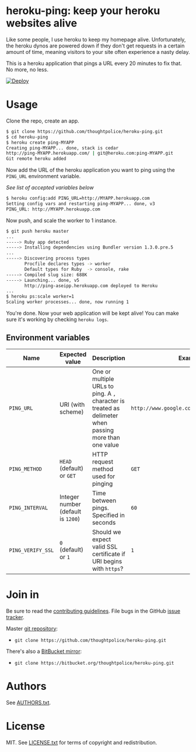 # heroku-ping: keep your heroku websites alive

Like some people, I use heroku to keep my homepage
alive. Unfortunately, the heroku dynos are powered down if they don't
get requests in a certain amount of time, meaning visitors to your
site often experience a nasty delay.

This is a heroku application that pings a URL every 20 minutes to fix
that. No more, no less.

[![Deploy](https://www.herokucdn.com/deploy/button.png)](https://heroku.com/deploy?template=https://github.com/chongr/heroku-ping)

# Usage

Clone the repo, create an app.

```bash
$ git clone https://github.com/thoughtpolice/heroku-ping.git
$ cd heroku-ping
$ heroku create ping-MYAPP
Creating ping-MYAPP... done, stack is cedar
http://ping-MYAPP.herokuapp.com/ | git@heroku.com:ping-MYAPP.git
Git remote heroku added
```

Now add the URL of the heroku application you want to ping using the
`PING_URL` environment variable.

_See list of accepted variables below_

```bash
$ heroku config:add PING_URL=http://MYAPP.herokuapp.com
Setting config vars and restarting ping-MYAPP... done, v3
PING_URL: http://MYAPP.herokuapp.com
```

Now push, and scale the worker to 1 instance.

```bash
$ git push heroku master
...
-----> Ruby app detected
-----> Installing dependencies using Bundler version 1.3.0.pre.5
...
-----> Discovering process types
       Procfile declares types -> worker
       Default types for Ruby  -> console, rake
-----> Compiled slug size: 688K
-----> Launching... done, v5
       http://ping-aseipp.herokuapp.com deployed to Heroku
...
$ heroku ps:scale worker=1
Scaling worker processes... done, now running 1
```

You're done. Now your web application will be kept alive! You can make
sure it's working by checking `heroku logs`.

## Environment variables

 Name | Expected value | Description | Example 
------|----------------|-------------|---------
`PING_URL` | URI (with scheme) | One or multiple URLs to ping. A `,` character is treated as delimeter when passing more than one value | `http://www.google.com,https://github.com`
`PING_METHOD` | `HEAD` (default) or `GET` | HTTP request method used for pinging | `GET`
`PING_INTERVAL`| Integer number (default is `1200`) | Time between pings. Specified in seconds | `60`
`PING_VERIFY_SSL` | `0` (default) or `1` | Should we expect valid SSL certificate if URI begins with `https`? | `1`

# Join in

Be sure to read the [contributing guidelines][contribute]. File bugs
in the GitHub [issue tracker][].

Master [git repository][gh]:

* `git clone https://github.com/thoughtpolice/heroku-ping.git`

There's also a [BitBucket mirror][bb]:

* `git clone https://bitbucket.org/thoughtpolice/heroku-ping.git`

# Authors

See [AUTHORS.txt](https://raw.github.com/thoughtpolice/heroku-ping/master/AUTHORS.txt).

# License

MIT. See
[LICENSE.txt](https://raw.github.com/thoughtpolice/heroku-ping/master/LICENSE.txt)
for terms of copyright and redistribution.

[contribute]: https://github.com/thoughtpolice/heroku-ping/blob/master/CONTRIBUTING.md
[issue tracker]: http://github.com/thoughtpolice/heroku-ping/issues
[gh]: http://github.com/thoughtpolice/heroku-ping
[bb]: http://bitbucket.org/thoughtpolice/heroku-ping
